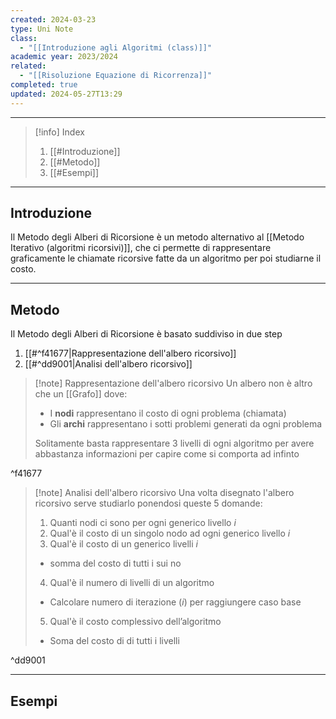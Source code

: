 ```yaml
---
created: 2024-03-23
type: Uni Note
class:
  - "[[Introduzione agli Algoritmi (class)]]"
academic year: 2023/2024
related:
  - "[[Risoluzione Equazione di Ricorrenza]]"
completed: true
updated: 2024-05-27T13:29
---
```

---

>[!info] Index
>1. [[#Introduzione]]
>2. [[#Metodo]]
>3. [[#Esempi]]

---
## Introduzione

Il Metodo degli Alberi di Ricorsione è un metodo alternativo al [[Metodo Iterativo (algoritmi ricorsivi)]], che ci permette di rappresentare graficamente le chiamate ricorsive fatte da un algoritmo per poi studiarne il costo.

---
## Metodo 

Il Metodo degli Alberi di Ricorsione è basato suddiviso in due step
1. [[#^f41677|Rappresentazione dell'albero ricorsivo]]
2. [[#^dd9001|Analisi dell'albero ricorsivo]]

>[!note] Rappresentazione dell'albero ricorsivo
>Un albero non è altro che un [[Grafo]] dove:
>- I **nodi** rappresentano il costo di ogni problema (chiamata)
>- Gli **archi** rappresentano i sotti problemi generati da ogni problema
>
>Solitamente basta rappresentare 3 livelli di ogni algoritmo per avere abbastanza informazioni per capire come si comporta ad infinto

^f41677

>[!note] Analisi dell'albero ricorsivo
>Una volta disegnato l'albero ricorsivo serve studiarlo ponendosi queste 5 domande:
>
>1. Quanti nodi ci sono per ogni generico livello $i$
>2. Qual'è il costo di un singolo nodo ad ogni generico livello $i$
>3. Qual'è il costo di un generico livelli $i$ 
>	- somma del costo di tutti i sui no
>4. Qual'è il numero di livelli di un algoritmo
>	- Calcolare numero di iterazione ($i$) per raggiungere caso base
>5. Qual'è il costo complessivo dell’algoritmo
>	- Soma del costo di di tutti i livelli

^dd9001

---
## Esempi